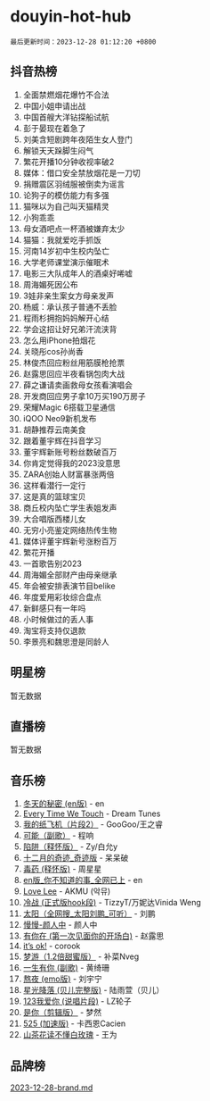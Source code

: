 # douyin-hot-hub

`最后更新时间：2023-12-28 01:12:20 +0800`

## 抖音热榜

1. 全面禁燃烟花爆竹不合法
1. 中国小姐申请出战
1. 中国首艘大洋钻探船试航
1. 彭于晏现在着急了
1. 刘美含短剧跨年夜陌生女人登门
1. 解锁天天跺脚生闷气
1. 繁花开播10分钟收视率破2
1. 媒体：借口安全禁放烟花是一刀切
1. 捐赠震区羽绒服被倒卖为谣言
1. 论狗子的模仿能力有多强
1. 猫咪以为自己叫天猫精灵
1. 小狗乖乖
1. 母女酒吧点一杯酒被嫌弃太少
1. 猫猫：我就爱吃手抓饭
1. 河南14岁初中生校内坠亡
1. 大学老师课堂演示催眠术
1. 电影三大队成年人的酒桌好唏嘘
1. 周海媚死因公布
1. 3娃非亲生案女方母亲发声
1. 杨威：承认孩子普通不丢脸
1. 程雨杉拥抱妈妈解开心结
1. 学会这招让好兄弟汗流浃背
1. 怎么用iPhone拍烟花
1. 关晓彤cos孙尚香
1. 林俊杰回应粉丝用筋膜枪抢票
1. 赵露思回应半夜看锅包肉大战
1. 薛之谦请卖画救母女孩看演唱会
1. 开发商回应男子拿10万买190万房子
1. 荣耀Magic 6搭载卫星通信
1. iQOO Neo9新机发布
1. 胡静推荐云南美食
1. 跟着董宇辉在抖音学习
1. 董宇辉新账号粉丝数破百万
1. 你肯定觉得我的2023没意思
1. ZARA创始人财富暴涨两倍
1. 这样看潜行一定行
1. 这是真的篮球宝贝
1. 商丘校内坠亡学生表姐发声
1. 大合唱版西楼儿女
1. 无穷小亮鉴定网络热传生物
1. 媒体评董宇辉新号涨粉百万
1. 繁花开播
1. 一首歌告别2023
1. 周海媚全部财产由母亲继承
1. 年会被安排表演节目belike
1. 年度爱用彩妆综合盘点
1. 新鲜感只有一年吗
1. 小时候做过的丢人事
1. 淘宝将支持仅退款
1. 李景亮和魏思澄是同龄人

## 明星榜

暂无数据

## 直播榜

暂无数据

## 音乐榜

1. [冬天的秘密 (en版)](https://sf3-cdn-tos.douyinstatic.com/obj/tos-cn-ve-2774/okIuMHDdzyf3FjGK4Lphe1vfHcQaPIHAg0Z4CR) - en
1. [Every Time We Touch](https://sf6-cdn-tos.douyinstatic.com/obj/tos-cn-ve-2774/ogN6lUKQeBBfEVhIOMikG1CcJjugxk1tztZyhP) - Dream Tunes
1. [我的纸飞机（片段2）](https://sf3-cdn-tos.douyinstatic.com/obj/tos-cn-ve-2774/oM2ZrKcg2CD5AeRB2gkeXOFB1IxAGJdZPazYHf) - GooGoo/王之睿
1. [可能（副歌）](https://sf6-cdn-tos.douyinstatic.com/obj/tos-cn-ve-2774/cde1731888894259b333569393c2fb51) - 程响
1. [陷阱（释怀版）](https://sf3-cdn-tos.douyinstatic.com/obj/tos-cn-ve-2774/oE8C21LeZrzKLDFfQYgMzx4GAIHageG5IzayY7) - Zy/白允y
1. [十二月的奇迹_奇迹版](https://sf3-cdn-tos.douyinstatic.com/obj/tos-cn-ve-2774/oMslvA9FBzGMGHnyUuoiiUjtIAXfMz6tzwByW8) - 呆呆破
1. [毒药 (释怀版)](https://sf6-cdn-tos.douyinstatic.com/obj/tos-cn-ve-2774/oYILMEAzspdZBIzy4frJNB8ZHPHWAhiwowd4Ad) - 周星星
1. [en版_你不知道的事_全网已上](https://sf3-cdn-tos.douyinstatic.com/obj/tos-cn-ve-2774/o4QbYLDezHUtFyDKdF9XfmPhIewaqEQAggj6Cb) - en
1. [Love Lee](https://sf3-cdn-tos.douyinstatic.com/obj/tos-cn-ve-2774/o05GbkJGbCBTdDnMtB0fwOYgkeZp23vrWQDQBS) - AKMU (악뮤)
1. [冷战 (正式版hook段)](https://sf3-cdn-tos.douyinstatic.com/obj/tos-cn-ve-2774/oMuEoiBasWApEMVDgNiI8VAByNmwo5J0pyf8Yx) - TizzyT/万妮达Vinida Weng
1. [太阳（全网搜_太阳刘鹏_可听）](https://sf3-cdn-tos.douyinstatic.com/obj/tos-cn-ve-2774/ogWbyIQnlBFImVbeDocRdCIYtBHlbJXgfZMvgz) - 刘鹏
1. [慢慢-颜人中](https://sf3-cdn-tos.douyinstatic.com/obj/tos-cn-ve-2774/ocjHNfBXdBxQNC8ZGAeoLMFTUgtBg8bkExunDC) - 颜人中
1. [有你在 (第一次见面你的开场白)](https://sf6-cdn-tos.douyinstatic.com/obj/tos-cn-ve-2774/oAthrQ3ClJBfI57uBoFEgNDYtNCZ0TSYQQfxQ0) - 赵露思
1. [it’s ok!](https://sf6-cdn-tos.douyinstatic.com/obj/tos-cn-ve-2774/0fc4d0ee28444bd0ab76e8b7c0003f52) - corook
1. [梦游（1.2倍甜蜜版）](https://sf3-cdn-tos.douyinstatic.com/obj/tos-cn-ve-2774/o4gyAUm8hwufoEABmwVIiQtHsFuGzAEEWtNMzo) - 补菜Nveg
1. [一生有你 (副歌)](https://sf3-cdn-tos.douyinstatic.com/obj/tos-cn-ve-2774/o8xzM8HLaQzgMiJ96FKAWCenIuzkFpfClDdmeW) - 黄绮珊
1. [熬夜 (emo版)](https://sf6-cdn-tos.douyinstatic.com/obj/tos-cn-ve-2774/ocQZvZErLThAfNQOtBZ178gQDfCDFBL9iB5lvY) - 刘宇宁
1. [星光降落 (贝儿完整版)](https://sf3-cdn-tos.douyinstatic.com/obj/tos-cn-ve-2774/okwB9hAwyAtsFFkFBzAX1hOOfQuIoMNs0W2Mwr) - 陆雨萱（贝儿）
1. [123我爱你 (说唱片段)](https://sf3-cdn-tos.douyinstatic.com/obj/tos-cn-ve-2774/oYCWFpY0hL9kda0dQKIGDYeKYfQmAse0DgpDjz) - LZ轮子
1. [是你（剪辑版）](https://sf6-cdn-tos.douyinstatic.com/obj/tos-cn-ve-2774/46019dae783c4c969944217fe1cfafc4) - 梦然
1. [525 (加速版)](https://sf6-cdn-tos.douyinstatic.com/obj/tos-cn-ve-2774/oIfKCtqfDyP8Vc9FpAPgWMyezT6LnDT1abRwGg) - 卡西恩Cacien
1. [山茶花读不懂白玫瑰](https://sf6-cdn-tos.douyinstatic.com/obj/tos-cn-ve-2774/osfn8B7DktrRHEPJgPCfDbw7QDQEkwC16BxZg9) - 王为

## 品牌榜

[2023-12-28-brand.md](2023-12-28-brand.md)
